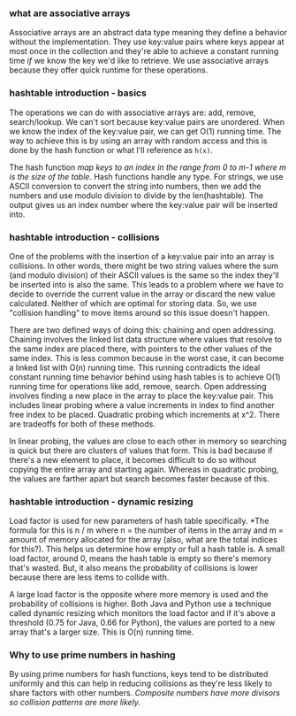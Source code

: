### what are associative arrays
Associative arrays are an abstract data type meaning they define a behavior without the implementation. They use key:value pairs where keys appear at most once in the collection and they're able to achieve a constant running time *if* we know the key we'd like to retrieve. We use associative arrays because they offer quick runtime for these operations.

### hashtable introduction - basics

The operations we can do with associative arrays are: add, remove, search/lookup. We can't sort because key:value pairs are unordered. When we know the index of the key:value pair, we can get O(1) running time. The way to achieve this is by using an array with random access and this is done by the hash function or what I'll reference as `h(x)`.

The hash function *map keys to an index in the range from 0 to m-1 where m is the size of the table*. Hash functions handle any type. For strings, we use ASCII conversion to convert the string into numbers, then we add the numbers and use modulo division to divide by the len(hashtable). The output gives us an index number where the key:value pair will be inserted into. 

### hashtable introduction - collisions
One of the problems with the insertion of a key:value pair into an array is collisions. In other words, there might be two string values where the sum (and modulo division) of their ASCII values is the same so the index they'll be inserted into is also the same. This leads to a problem where we have to decide to override the current value in the array or discard the new value calculated. Neither of which are optimal for storing data. So, we use "collision handling" to move items around so this issue doesn't happen. 

There are two defined ways of doing this: chaining and open addressing. Chaining involves the linked list data structure where values that resolve to the same index are placed there, with pointers to the other values of the same index. This is less common because in the worst case, it can become a linked list with O(n) running time. This running contradicts the ideal constant running time behavior behind using hash tables is to achieve O(1) running time for operations like add, remove, search. Open addressing involves finding a new place in the array to place the key:value pair. This includes linear probing where a value increments in index to find another free index to be placed. Quadratic probing which increments at x^2. There are tradeoffs for both of these methods. 

In linear probing, the values are close to each other in memory so searching is quick but there are clusters of values that form. This is bad because if there's a new element to place, it becomes difficult to do so without copying the entire array and starting again. Whereas in quadratic probing, the values are farther apart but search becomes faster because of this. 

### hashtable introduction - dynamic resizing

Load factor is used for new parameters of hash table specifically. *The formula for this is n / m where n = the number of items in the array and m = amount of memory allocated for the array (also, what are the total indices for this?). This helps us determine how empty or full a hash table is. A small load factor, around 0, means the hash table is empty so there's memory that's wasted. But, it also means the probability of collisions is lower because there are less items to collide with. 

A large load factor is the opposite where more memory is used and the probability of collisions is higher. Both Java and Python use a technique called dynamic resizing which monitors the load factor and if it's above a threshold (0.75 for Java, 0.66 for Python), the values are ported to a new array that's a larger size. This is O(n) running time. 

### Why to use prime numbers in hashing
By using prime numbers for hash functions, keys tend to be distributed uniformly and this can help in reducing collisions as they're less likely to share factors with other numbers. *Composite numbers have more divisors so collision patterns are more likely.*